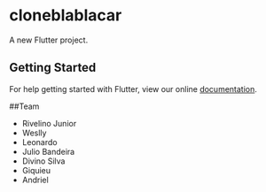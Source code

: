 # cloneblablacar

A new Flutter project.

## Getting Started

For help getting started with Flutter, view our online
[documentation](https://flutter.io/).

##Team
* Rivelino Junior
* Weslly
* Leonardo
* Julio Bandeira
* Divino Silva
* Giquieu
* Andriel